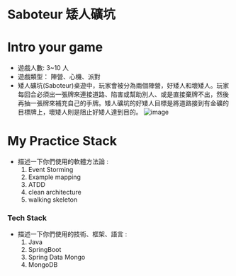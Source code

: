 
# Saboteur 矮人礦坑

# Intro your game
- 遊戲人數: 3~10 人
- 遊戲類型：	陣營、心機、派對
- 矮人礦坑(Saboteur)桌遊中，玩家會被分為兩個陣營，好矮人和壞矮人。玩家每回合必須出一張牌來連接道路、陷害或幫助別人、或是直接棄牌不出，然後再抽一張牌來補充自己的手牌。矮人礦坑的好矮人目標是將道路接到有金礦的目標牌上，壞矮人則是阻止好矮人達到目的。
![image](https://user-images.githubusercontent.com/64523960/197328031-6fac73d1-84cd-45fc-88bf-4bb78ecde66a.png)


# My Practice Stack
- 描述一下你們使用的軟體方法論 :
   1. Event Storming
   2. Example mapping
   3. ATDD
   4. clean architecture
   5. walking skeleton 
  

### Tech Stack
- 描述一下你們使用的技術、框架、語言 :
   1. Java
   2. SpringBoot
   3. Spring Data Mongo
   4. MongoDB 

